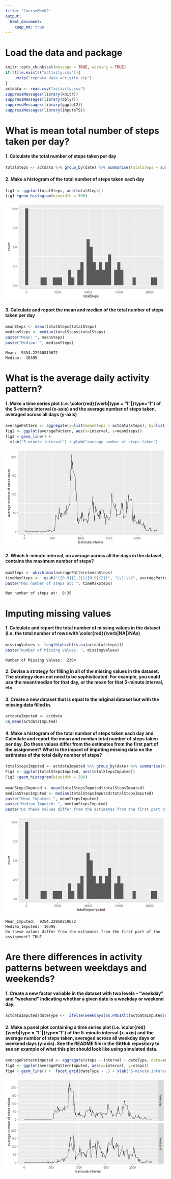 ```yaml
---
title: "CourseWeek2"
output:
  html_document:
    keep_md: true
---
```


# Load the data and package
```r
knitr::opts_chunk$set(message = TRUE, warning = TRUE)
if(!file.exists("activity.csv")){
    unzip("repdata_data_activity.zip")
}
actdata <- read.csv("activity.csv")
suppressMessages(library(knitr))
suppressMessages(library(dplyr))
suppressMessages(library(ggplot2))
suppressMessages(library(imputeTS))
```

# What is mean total number of steps taken per day?

#### 1. Calculate the total number of steps taken per day
```r
totalSteps <- actdata %>% group_by(date) %>% summarise(totalSteps = sum(steps, na.rm = TRUE))
```

#### 2. Make a histogram of the total number of steps taken each day
```r
fig1 <- ggplot(totalSteps, aes(totalSteps))
fig1 +geom_histogram(binwidth = 500)
```
![](instructions_fig/fig1.png)<!-- -->

#### 3. Calculate and report the mean and median of the total number of steps taken per day
```r
meanSteps <- mean(totalSteps$totalSteps)
medianSteps <- median(totalSteps$totalSteps)
paste("Mean: ", meanSteps)
paste("Median: ", medianSteps)
```
```
Mean:  9354.22950819672
Median:  10395
```
# What is the average daily activity pattern?
#### 1. Make a time series plot (i.e. \color{red}{\verb|type = "l"|}type="l") of the 5-minute interval (x-axis) and the average number of steps taken, averaged across all days (y-axis)
```r
averagePattern <- aggregate(x=list(meanSteps = actdata$steps), by=list(interval = actdata$interval), FUN=mean, na.rm=TRUE)
fig2 <- ggplot(averagePattern, aes(x=interval, y=meanSteps))
fig2 + geom_line() +
  xlab("5-minute interval") + ylab("average number of steps taken")
```
![](instructions_fig/fig2.png)<!-- -->

#### 2. Which 5-minute interval, on average across all the days in the dataset, contains the maximum number of steps?
```r
maxSteps <- which.max(averagePattern$meanSteps)
timeMaxSteps <-  gsub("([0-9]{1,2})([0-9]{2})", "\\1:\\2", averagePattern[maxSteps,'interval'])
paste("Max number of steps at: ", timeMaxSteps)
```
```
Max number of steps at:  8:35
```

# Imputing missing values
#### 1. Calculate and report the total number of missing values in the dataset (i.e. the total number of rows with \color{red}{\verb|NA|}NAs)
```r
missingValues <- length(which(is.na(actdata$steps)))
paste("Number of Missing Values: ", missingValues)
```
```
Number of Missing Values:  2304
```

#### 2. Devise a strategy for filling in all of the missing values in the dataset. The strategy does not need to be sophisticated. For example, you could use the mean/median for that day, or the mean for that 5-minute interval, etc.
#### 3. Create a new dataset that is equal to the original dataset but with the missing data filled in.
```r
actdataImputed <- actdata
na_mean(actdataImputed)
```

#### 4. Make a histogram of the total number of steps taken each day and Calculate and report the mean and median total number of steps taken per day. Do these values differ from the estimates from the first part of the assignment? What is the impact of imputing missing data on the estimates of the total daily number of steps?
```r
totalStepsImputed <- actdataImputed %>% group_by(date) %>% summarise(totalStepsImputed = sum(steps, na.rm = TRUE))
Fig3 <- ggplot(totalStepsImputed, aes(totalStepsImputed))
Fig3 +geom_histogram(binwidth = 500)

meanStepsImputed <- mean(totalStepsImputed$totalStepsImputed)
medianStepsImputed <- median(totalStepsImputed$totalStepsImputed)
paste("Mean_Imputed: ", meanStepsImputed)
paste("Median_Imputed: ", medianStepsImputed)
paste("Do these values differ from the estimates from the first part of the assignment?", (meanSteps == meanStepsImputed))
```
![](instructions_fig/Fig3.png)<!-- -->
```
Mean_Imputed:  9354.22950819672
Median_Imputed:  10395
Do these values differ from the estimates from the first part of the assignment? TRUE
```
# Are there differences in activity patterns between weekdays and weekends?
#### 1. Create a new factor variable in the dataset with two levels – “weekday” and “weekend” indicating whether a given date is a weekday or weekend day.
```r
actdataImputed$dateType <-  ifelse(weekdays(as.POSIXlt(actdataImputed$date)) %in% c("Saturday", "Sunday"), "Weekend", "Weekday")
```

#### 2. Make a panel plot containing a time series plot (i.e. \color{red}{\verb|type = "l"|}type="l") of the 5-minute interval (x-axis) and the average number of steps taken, averaged across all weekday days or weekend days (y-axis). See the README file in the GitHub repository to see an example of what this plot should look like using simulated data.
```r
averagePatternImputed <- aggregate(steps ~ interval + dateType, data=actdataImputed, FUN=mean)
fig4 <- ggplot(averagePatternImputed, aes(x=interval, y=steps)) 
fig4 + geom_line() +  facet_grid(dateType ~ .) + xlab("5-minute interval") + ylab("average number of steps taken")
```
![](instructions_fig/fig4.png)<!-- -->

